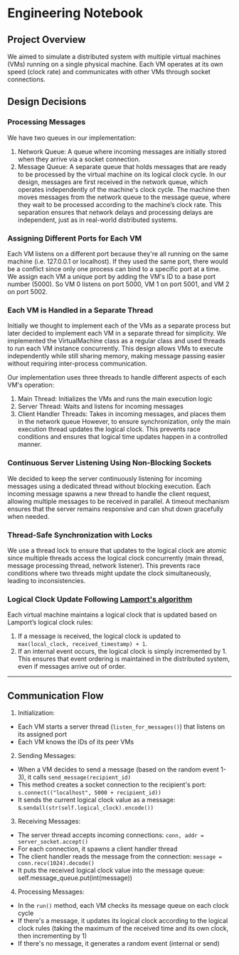 # Engineering Notebook

## Project Overview

We aimed to simulate a distributed system with multiple virtual machines (VMs) running on a single physical machine. Each VM operates at its own speed (clock rate) and communicates with other VMs through socket connections.

## Design Decisions

### Processing Messages
We have two queues in our implementation:
1. Network Queue: A queue where incoming messages are initially stored when they arrive via a socket connection.
2. Message Queue: A separate queue that holds messages that are ready to be processed by the virtual machine on its logical clock cycle.
In our design, messages are first received in the network queue, which operates independently of the machine's clock cycle. The machine then moves messages from the network queue to the message queue, where they wait to be processed according to the machine’s clock rate. This separation ensures that network delays and processing delays are independent, just as in real-world distributed systems.

### Assigning Different Ports for Each VM 
Each VM listens on a different port because they're all running on the same machine (i.e. 127.0.0.1 or localhost). If they used the same port, there would be a conflict since only one process can bind to a specific port at a time.
We assign each VM a unique port by adding the VM's ID to a base port number (5000). So VM 0 listens on port 5000, VM 1 on port 5001, and VM 2 on port 5002.

### Each VM is Handled in a Separate Thread
Initially we thought to implement each of the VMs as a separate process but later decided to implement each VM in a separate thread for simplicity. We implemented the VirtualMachine class as a regular class and used threads to run each VM instance concurrently. This design allows VMs to execute independently while still sharing memory, making message passing easier without requiring inter-process communication.

Our implementation uses three threads to handle different aspects of each VM's operation:
1. Main Thread: Initializes the VMs and runs the main execution logic
2. Server Thread: Waits and listens for incoming messages
3. Client Handler Threads: Takes in incoming messages, and places them in the network queue
However, to ensure synchronization, only the main execution thread updates the logical clock. This prevents race conditions and ensures that logical time updates happen in a controlled manner.

### Continuous Server Listening Using Non-Blocking Sockets
We decided to keep the server continuously listening for incoming messages using a dedicated thread without blocking execution. Each incoming message spawns a new thread to handle the client request, allowing multiple messages to be received in parallel. A timeout mechanism ensures that the server remains responsive and can shut down gracefully when needed.

### Thread-Safe Synchronization with Locks
We use a thread lock to ensure that updates to the logical clock are atomic since multiple threads access the logical clock concurrently (main thread, message processing thread, network listener). This prevents race conditions where two threads might update the clock simultaneously, leading to inconsistencies.

### Logical Clock Update Following [Lamport's algorithm](https://en.wikipedia.org/wiki/Lamport_timestamp)
Each virtual machine maintains a logical clock that is updated based on Lamport’s logical clock rules:
1. If a message is received, the logical clock is updated to `max(local_clock, received_timestamp) + 1`.
2. If an internal event occurs, the logical clock is simply incremented by 1. This ensures that event ordering is maintained in the distributed system, even if messages arrive out of order.

---------------------------------

## Communication Flow

1. Initialization:
- Each VM starts a server thread (`listen_for_messages()`) that listens on its assigned port
- Each VM knows the IDs of its peer VMs
2. Sending Messages:
- When a VM decides to send a message (based on the random event 1-3), it calls `send_message(recipient_id)`
- This method creates a socket connection to the recipient's port: `s.connect(("localhost", 5000 + recipient_id))`
- It sends the current logical clock value as a message: s.`sendall(str(self.logical_clock).encode())`
3. Receiving Messages:
- The server thread accepts incoming connections: `conn, addr = server_socket.accept()`
- For each connection, it spawns a client handler thread
- The client handler reads the message from the connection: `message = conn.recv(1024).decode()`
- It puts the received logical clock value into the message queue: self.message_queue.put(int(message))
4. Processing Messages:
- In the `run()` method, each VM checks its message queue on each clock cycle
- If there's a message, it updates its logical clock according to the logical clock rules (taking the maximum of the received time and its own clock, then incrementing by 1)
- If there's no message, it generates a random event (internal or send)

